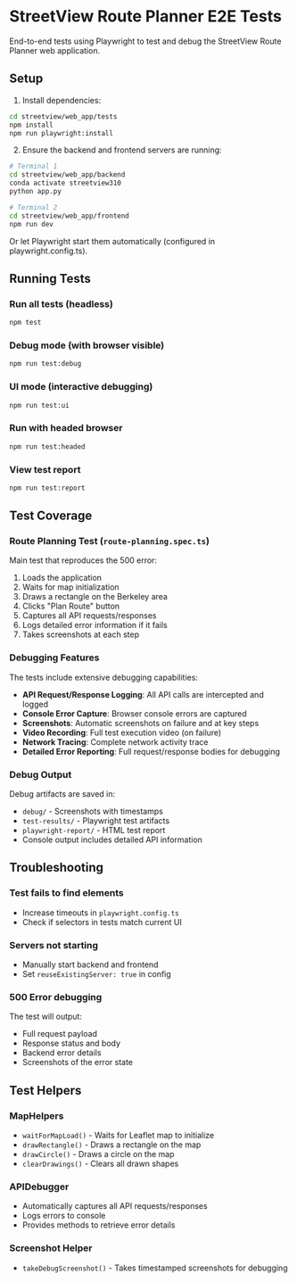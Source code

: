 # StreetView Route Planner E2E Tests

End-to-end tests using Playwright to test and debug the StreetView Route Planner web application.

## Setup

1. Install dependencies:
```bash
cd streetview/web_app/tests
npm install
npm run playwright:install
```

2. Ensure the backend and frontend servers are running:
```bash
# Terminal 1
cd streetview/web_app/backend
conda activate streetview310
python app.py

# Terminal 2
cd streetview/web_app/frontend
npm run dev
```

Or let Playwright start them automatically (configured in playwright.config.ts).

## Running Tests

### Run all tests (headless)
```bash
npm test
```

### Debug mode (with browser visible)
```bash
npm run test:debug
```

### UI mode (interactive debugging)
```bash
npm run test:ui
```

### Run with headed browser
```bash
npm run test:headed
```

### View test report
```bash
npm run test:report
```

## Test Coverage

### Route Planning Test (`route-planning.spec.ts`)
Main test that reproduces the 500 error:
1. Loads the application
2. Waits for map initialization
3. Draws a rectangle on the Berkeley area
4. Clicks "Plan Route" button
5. Captures all API requests/responses
6. Logs detailed error information if it fails
7. Takes screenshots at each step

### Debugging Features

The tests include extensive debugging capabilities:

- **API Request/Response Logging**: All API calls are intercepted and logged
- **Console Error Capture**: Browser console errors are captured
- **Screenshots**: Automatic screenshots on failure and at key steps
- **Video Recording**: Full test execution video (on failure)
- **Network Tracing**: Complete network activity trace
- **Detailed Error Reporting**: Full request/response bodies for debugging

### Debug Output

Debug artifacts are saved in:
- `debug/` - Screenshots with timestamps
- `test-results/` - Playwright test artifacts
- `playwright-report/` - HTML test report
- Console output includes detailed API information

## Troubleshooting

### Test fails to find elements
- Increase timeouts in `playwright.config.ts`
- Check if selectors in tests match current UI

### Servers not starting
- Manually start backend and frontend
- Set `reuseExistingServer: true` in config

### 500 Error debugging
The test will output:
- Full request payload
- Response status and body
- Backend error details
- Screenshots of the error state

## Test Helpers

### MapHelpers
- `waitForMapLoad()` - Waits for Leaflet map to initialize
- `drawRectangle()` - Draws a rectangle on the map
- `drawCircle()` - Draws a circle on the map  
- `clearDrawings()` - Clears all drawn shapes

### APIDebugger
- Automatically captures all API requests/responses
- Logs errors to console
- Provides methods to retrieve error details

### Screenshot Helper
- `takeDebugScreenshot()` - Takes timestamped screenshots for debugging